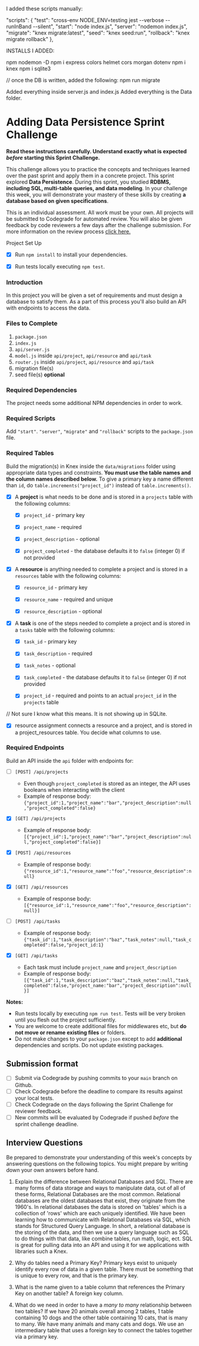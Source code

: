 I added these scripts manually: 

  "scripts": {
    "test": "cross-env NODE_ENV=testing jest --verbose --runInBand --silent",
    "start": "node index.js",
    "server": "nodemon index.js",
    "migrate": "knex migrate:latest",
    "seed": "knex seed:run",
    "rollback": "knex migrate rollback"
  },

INSTALLS I ADDED:

  npm nodemon -D 
  npm i express colors helmet cors morgan dotenv
  npm i knex
  npm i sqlite3

// once the DB is written, added the following:
  npm run migrate



Added everything inside server.js and index.js
Added everything is the Data folder.



# Adding Data Persistence Sprint Challenge

**Read these instructions carefully. Understand exactly what is expected _before_ starting this Sprint Challenge.**

This challenge allows you to practice the concepts and techniques learned over the past sprint and apply them in a concrete project. This sprint explored **Data Persistence**. During this sprint, you studied **RDBMS, including SQL, multi-table queries, and data modeling**. In your challenge this week, you will demonstrate your mastery of these skills by creating **a database based on given specifications**.

This is an individual assessment. All work must be your own. All projects will be submitted to Codegrade for automated review. You will also be given feedback by code reviewers a few days after the challenge submission. For more information on the review process [click here.](https://www.notion.so/bloomtech/How-to-View-Feedback-in-CodeGrade-c5147cee220c4044a25de28bcb6bb54a)


Project Set Up
- [x] Run `npm install` to install your dependencies.
- [x] Run tests locally executing `npm test`.



### Introduction

In this project you will be given a set of requirements and must design a database to satisfy them. As a part of this process you'll also build an API with endpoints to access the data.

### Files to Complete

1. `package.json`
2. `index.js`
3. `api/server.js`
4. `model.js` inside `api/project`, `api/resource` and `api/task`
5. `router.js` inside `api/project`, `api/resource` and `api/task`
6. migration file(s)
7. seed file(s) **optional**




### Required Dependencies

The project needs some additional NPM dependencies in order to work.

### Required Scripts

Add `"start"`. `"server"`, `"migrate"` and `"rollback"` scripts to the `package.json` file.





### Required Tables

Build the migration(s) in Knex inside the `data/migrations` folder using appropriate data types and constraints. **You must use the table names and the column names described below.** To give a primary key a name different than `id`, do `table.increments("project_id")` instead of `table.increments()`.

- [x] A **project** is what needs to be done and is stored in a `projects` table with the following columns:

  - [x] `project_id` - primary key
  - [x] `project_name` - required
  - [x] `project_description` - optional
  - [x] `project_completed` - the database defaults it to `false` (integer 0) if not provided


- [x] A **resource** is anything needed to complete a project and is stored in a `resources` table with the following columns:

  - [x] `resource_id` - primary key
  - [x] `resource_name` - required and unique
  - [x] `resource_description` - optional


- [x] A **task** is one of the steps needed to complete a project and is stored in a `tasks` table with the following columns:

  - [x] `task_id` - primary key
  - [x] `task_description` - required
  - [x] `task_notes` - optional
  - [x] `task_completed` - the database defaults it to `false` (integer 0) if not provided
  - [x] `project_id` - required and points to an actual `project_id` in the `projects` table


// Not sure I know what this means. It is not showing up in SQLite.
- [x] resource assignment connects a resource and a project, and is stored in a project_resources table. You decide what columns to use.







### Required Endpoints

Build an API inside the `api` folder with endpoints for:


- [ ] `[POST] /api/projects`
  - Even though `project_completed` is stored as an integer, the API uses booleans when interacting with the client
  - Example of response body: `{"project_id":1,"project_name":"bar","project_description":null,"project_completed":false}`

- [x] `[GET] /api/projects`
  - Example of response body: `[{"project_id":1,"project_name":"bar","project_description":null,"project_completed":false}]`




- [x] `[POST] /api/resources`
  - Example of response body: `{"resource_id":1,"resource_name":"foo","resource_description":null}`

- [x] `[GET] /api/resources`
  - Example of response body: `[{"resource_id":1,"resource_name":"foo","resource_description":null}]`




- [ ] `[POST] /api/tasks`
  - Example of response body: `{"task_id":1,"task_description":"baz","task_notes":null,"task_completed":false,"project_id:1}`

- [x] `[GET] /api/tasks`
  - Each task must include `project_name` and `project_description`
  - Example of response body: `[{"task_id":1,"task_description":"baz","task_notes":null,"task_completed":false,"project_name:"bar","project_description":null}]`









**Notes:**
- Run tests locally by executing `npm run test`. Tests will be very broken until you flesh out the project sufficiently.
- You are welcome to create additional files for middlewares etc, but **do not move or rename existing files** or folders.
- Do not make changes to your `package.json` except to add **additional** dependencies and scripts. Do not update existing packages.
## Submission format

- [ ] Submit via Codegrade by pushing commits to your `main` branch on Github.
- [ ] Check Codegrade before the deadline to compare its results against your local tests.
- [ ] Check Codegrade on the days following the Sprint Challenge for reviewer feedback.
- [ ] New commits will be evaluated by Codegrade if pushed _before_ the sprint challenge deadline.

## Interview Questions

Be prepared to demonstrate your understanding of this week's concepts by answering questions on the following topics. You might prepare by writing down your own answers before hand.



1. Explain the difference between Relational Databases and SQL.
    There are many forms of data storage and ways to manipulate data, out of all of these forms, Relational Databases are the most common. Relational databases are the oldest databases that exist, they originate from the 1960's. In relational databases the data is stored on 'tables' which is a collection of 'rows' which are each uniquely identified. We have been learning how to communicate with Relational Databases via SQL, which stands for Structured Query Language. In short, a relational database is the storing of the data, and then we use a query language such as SQL to do things with that data, like combine tables, run math, logic, ect. SQL is great for pulling data into an API and using it for we applications with libraries such a Knex.

2. Why do tables need a Primary Key? Primary keys exist to uniquely identify every row of data in a given table. There must be something that is unique to every row, and that is the primary key. 

3. What is the name given to a table column that references the Primary Key on another table? A foreign key column. 

4. What do we need in order to have a _many to many_ relationship between two tables? If we have 20 animals overall among 2 tables, 1 table containing 10 dogs and the other table containing 10 cats, that is many to many. We have many animals and many cats and dogs. We use an intermediary table that uses a foreign key to connect the tables together via a primary key. 

